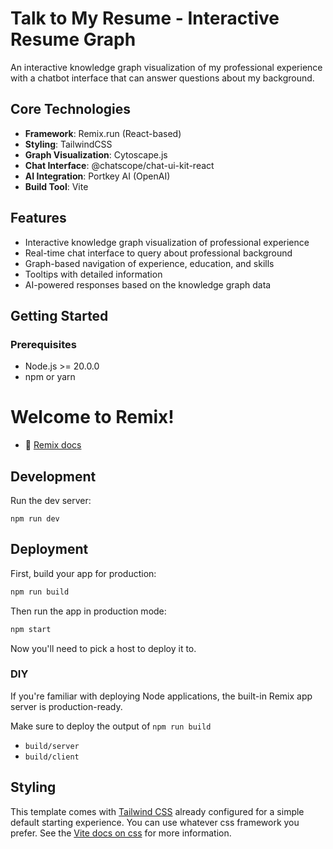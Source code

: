 # Talk to My Resume - Interactive Resume Graph

An interactive knowledge graph visualization of my professional experience with a chatbot interface that can answer questions about my background.

## Core Technologies

- **Framework**: Remix.run (React-based)
- **Styling**: TailwindCSS
- **Graph Visualization**: Cytoscape.js
- **Chat Interface**: @chatscope/chat-ui-kit-react
- **AI Integration**: Portkey AI (OpenAI)
- **Build Tool**: Vite

## Features

- Interactive knowledge graph visualization of professional experience
- Real-time chat interface to query about professional background
- Graph-based navigation of experience, education, and skills
- Tooltips with detailed information
- AI-powered responses based on the knowledge graph data

## Getting Started

### Prerequisites
- Node.js >= 20.0.0
- npm or yarn

# Welcome to Remix!

- 📖 [Remix docs](https://remix.run/docs)

## Development

Run the dev server:

```shellscript
npm run dev
```

## Deployment

First, build your app for production:

```sh
npm run build
```

Then run the app in production mode:

```sh
npm start
```

Now you'll need to pick a host to deploy it to.

### DIY

If you're familiar with deploying Node applications, the built-in Remix app server is production-ready.

Make sure to deploy the output of `npm run build`

- `build/server`
- `build/client`

## Styling

This template comes with [Tailwind CSS](https://tailwindcss.com/) already configured for a simple default starting experience. You can use whatever css framework you prefer. See the [Vite docs on css](https://vitejs.dev/guide/features.html#css) for more information.
